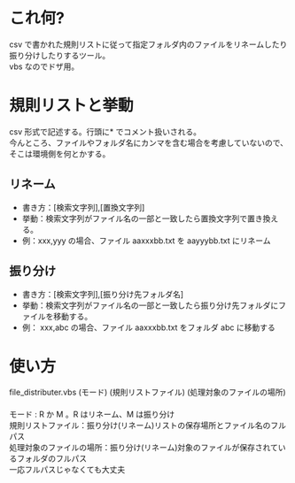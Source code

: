 # これ何?
csv で書かれた規則リストに従って指定フォルダ内のファイルをリネームしたり振り分けしたりするツール。  
vbs なのでドザ用。

# 規則リストと挙動
csv 形式で記述する。行頭に* でコメント扱いされる。  
今んところ、ファイルやフォルダ名にカンマを含む場合を考慮していないので、そこは環境側を何とかする。

## リネーム
* 書き方：[検索文字列],[置換文字列]  
* 挙動：検索文字列がファイル名の一部と一致したら置換文字列で置き換える。
* 例：xxx,yyy の場合、ファイル aaxxxbb.txt を aayyybb.txt にリネーム 

## 振り分け
* 書き方：[検索文字列],[振り分け先フォルダ名]  
* 挙動：検索文字列がファイル名の一部と一致したら振り分け先フォルダにファイルを移動する。
* 例： xxx,abc の場合、ファイル aaxxxbb.txt をフォルダ abc に移動する

# 使い方  
file_distributer.vbs (モード) (規則リストファイル) (処理対象のファイルの場所)  
　  
モード : R か M 。R はリネーム、M は振り分け  
規則リストファイル：振り分け(リネーム)リストの保存場所とファイル名のフルパス  
処理対象のファイルの場所：振り分け(リネーム)対象のファイルが保存されているフォルダのフルパス
　  
一応フルパスじゃなくても大丈夫
